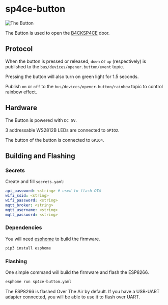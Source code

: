 # sp4ce-button
![The Button](https://i.imgur.com/3p3PEKL.png)

The Button is used to open the [B4CKSP4CE](https://0x08.in) door.

## Protocol

When the button is pressed or released, `down` or `up` (respectively) is published to the `bus/devices/opener.button/event` topic.

Pressing the button will also turn on green light for 1.5 seconds.

Publish `on` or `off` to the `bus/devices/opener.button/rainbow` topic to control rainbow effect.

## Hardware

The Button is powered with `DC 5V`.

3 addressable WS2812B LEDs are connected to `GPIO2`.

The button of the button is connected to `GPIO4`.

## Building and Flashing

### Secrets
Create and fill `secrets.yaml`:
```yaml
api_password: <string> # used to flash OTA
wifi_ssid: <string>
wifi_password: <string>
mqtt_broker: <string>
mqtt_username: <string>
mqtt_password: <string>
```

### Dependencies
You will need [esphome](https://esphome.io) to build the firmware.

```bash
pip3 install esphome
```

### Flashing
One simple command will build the firmware and flash the ESP8266.

```bash
esphome run sp4ce-button.yaml
```

The ESP8266 is flashed Over The Air by default. If you have a USB-UART adapter connected, you will be able to use it to flash over UART.

